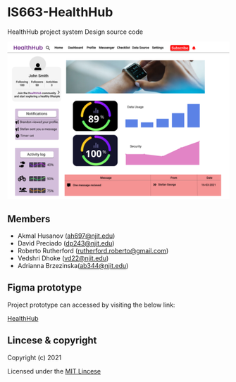 # IS663-HealthHub
HealthHub project system Design source code

![main page](images_icons/mainpage.png)

## Members

- Akmal Husanov (ah697@njit.edu)
- David Preciado (dp243@njit.edu)
- Roberto Rutherford (rutherford.roberto@gmail.com)
- Vedshri Dhoke (vd22@njit.edu)
- Adrianna Brzezinska(ab344@njit.edu)

## Figma prototype

Project prototype can accessed by visiting the below link:

[HealthHub](https://www.figma.com/file/n5EEmndOKlpWAN5ZH7Bmaj/HealthHub?node-id=0%3A1)

## Lincese & copyright

Copyright (c) 2021

Licensed under the [MIT Lincese](LICENSE)
